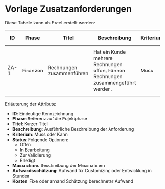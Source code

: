# Vorlage Zusatzanforderungen

Diese Tabelle kann als Excel erstellt werden:

| ID   | Phase    | Titel                     | Beschreibung                                                                      | Kriterium | Status          | Massnahme                                                                       | Aufwandsschätzung [h] | Kosten  |
| ---- | -------- | ------------------------- | --------------------------------------------------------------------------------- | --------- | --------------- | ------------------------------------------------------------------------------- | --------------------- | ------- |
| ZA-1 | Finanzen | Rechnungen zusammenführen | Hat ein Kunde mehrere Rechnungen offen, können Rechnungen zusammengeführt werden. | Muss      | Zur Validierung | - Erwerb Odoo App von Drittanbieter - Installation Odoo App auf Odoo-Umgebungen | 1                     | 30.00 € |

Erläuterung der Attribute:

* **ID**: Eindeutige Kennzeichnung
* **Phase**: Referenz auf die Pojektphase
* **Titel**: Kurzer Titel
* **Beschreibung**: Ausführliche Beschreibung der Anforderung
* **Kriterium**: Muss oder Kann
* **Status**: Folgende Optionen:
	* Offen
	* In Bearbeitung
	* Zur Validierung
	* Erledigt
* **Massnahme**: Beschreibung der Massnahmen
* **Aufwandsschätzung**: Aufwand für Customizing oder Entwicklung in Stunden
* **Kosten**: Fixe oder anhand Schätzung berechneter Aufwand
